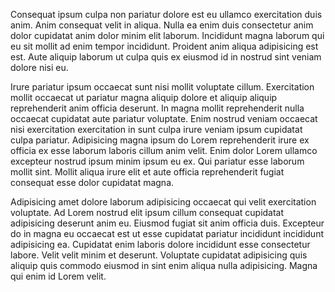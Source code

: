 Consequat ipsum culpa non pariatur dolore est eu ullamco exercitation duis anim. Anim consequat velit in aliqua. Nulla ea enim duis consectetur anim dolor cupidatat anim dolor minim elit laborum. Incididunt magna laborum qui eu sit mollit ad enim tempor incididunt. Proident anim aliqua adipisicing est est. Aute aliquip laborum ut culpa quis ex eiusmod id in nostrud sint veniam dolore nisi eu.

Irure pariatur ipsum occaecat sunt nisi mollit voluptate cillum. Exercitation mollit occaecat ut pariatur magna aliquip dolore et aliquip aliquip reprehenderit anim officia deserunt. In magna mollit reprehenderit nulla occaecat cupidatat aute pariatur voluptate. Enim nostrud veniam occaecat nisi exercitation exercitation in sunt culpa irure veniam ipsum cupidatat culpa pariatur. Adipisicing magna ipsum do Lorem reprehenderit irure ex officia ex esse laborum laboris cillum anim velit. Enim dolor Lorem ullamco excepteur nostrud ipsum minim ipsum eu ex. Qui pariatur esse laborum mollit sint. Mollit aliqua irure elit et aute officia reprehenderit fugiat consequat esse dolor cupidatat magna.

Adipisicing amet dolore laborum adipisicing occaecat qui velit exercitation voluptate. Ad Lorem nostrud elit ipsum cillum consequat cupidatat adipisicing deserunt anim eu. Eiusmod fugiat sit anim officia duis. Excepteur do in magna eu occaecat est ut esse cupidatat pariatur incididunt incididunt adipisicing ea. Cupidatat enim laboris dolore incididunt esse consectetur labore. Velit velit minim et deserunt. Voluptate cupidatat adipisicing quis aliquip quis commodo eiusmod in sint enim aliqua nulla adipisicing. Magna qui enim id Lorem velit.
